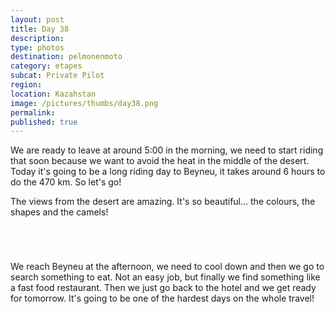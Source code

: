```yaml
---
layout: post
title: Day 38
description: 
type: photos
destination: pelmonenmoto
category: etapes
subcat: Private Pilot
region: 
location: Kazahstan
image: /pictures/thumbs/day38.png
permalink: 
published: true
---
```


We are ready to leave at around 5:00 in the morning, we need to start riding that soon because we want to avoid the heat in the middle of the desert. Today it's going to be a long riding day to Beyneu, it takes around 6 hours to do the 470 km. So let's go!

The views from the desert are amazing. It's so beautiful... the colours, the shapes and the camels!

<p><a
href="https://lh3.googleusercontent.com/3cOB7IaNO_DqZP8Zn5ggL7vDbQL-anKBJgVmStte34EXkRUVRhg1NvbTQgTN4zsIf5m4CFB-aUd8byvNajz78DdUjiKtryuQie9YfUmMI-RtiO_iiwz-7zwCSYyH78X51mG-aXpJMNEBo7CnPFMo_CiodtJ4DIKyrhM1rIjL2NzEiTEKrsP_hCk8sn9V_AIhxaquNcanvPZALKQwfIgyTZ3x5ZEl_gKVG1WUgUoC6jWofuSXMl8yM2-gZsGJHqzOGEAXIfY8zITrdHy538HrJ7iL-g5nZJl-9FF_KKV2kIF8cre-JUYCi0hRq2GcKjCK7djZbB04pfAs98Lv158uOrcMNCHQ8J-tLmeoT0SzZY15QqeEcPav0xHU2ELbxO0JR3AXW95SIzW2Qw2XpuVYAEcx4VNTgJRr7DjCToEL85pBFJ1l_D19hcFUvaFri8m7pps5zUl6Y9g4Wsul06-CRUR-GiGyBn1bbV52ucPa6yD1m9B5ejKAneJut9merutSu0n2Z9mEow_2Du_EyuXjNDhw9cy9fZLZq5OK5YpNj2B-oVhkPJfD9t_6KDvXHvswDbwkvZHYKZkulTBC2J4fTnY5nUQhwyj3ew_QbiLayNuqTSNVgoZNwkxPfz7j17VvPZaS_snkcZ3f_VhqLLTIX46K0h-VLtPRnQ=w1708-h408-no"><img 
src="https://lh3.googleusercontent.com/3cOB7IaNO_DqZP8Zn5ggL7vDbQL-anKBJgVmStte34EXkRUVRhg1NvbTQgTN4zsIf5m4CFB-aUd8byvNajz78DdUjiKtryuQie9YfUmMI-RtiO_iiwz-7zwCSYyH78X51mG-aXpJMNEBo7CnPFMo_CiodtJ4DIKyrhM1rIjL2NzEiTEKrsP_hCk8sn9V_AIhxaquNcanvPZALKQwfIgyTZ3x5ZEl_gKVG1WUgUoC6jWofuSXMl8yM2-gZsGJHqzOGEAXIfY8zITrdHy538HrJ7iL-g5nZJl-9FF_KKV2kIF8cre-JUYCi0hRq2GcKjCK7djZbB04pfAs98Lv158uOrcMNCHQ8J-tLmeoT0SzZY15QqeEcPav0xHU2ELbxO0JR3AXW95SIzW2Qw2XpuVYAEcx4VNTgJRr7DjCToEL85pBFJ1l_D19hcFUvaFri8m7pps5zUl6Y9g4Wsul06-CRUR-GiGyBn1bbV52ucPa6yD1m9B5ejKAneJut9merutSu0n2Z9mEow_2Du_EyuXjNDhw9cy9fZLZq5OK5YpNj2B-oVhkPJfD9t_6KDvXHvswDbwkvZHYKZkulTBC2J4fTnY5nUQhwyj3ew_QbiLayNuqTSNVgoZNwkxPfz7j17VvPZaS_snkcZ3f_VhqLLTIX46K0h-VLtPRnQ=w1708-h408-no" alt=""></a></p>

<p><a
href="https://lh3.googleusercontent.com/sLP_6_8xw1BwTPGxqaAOo0I7brvZ0xTm5BC4WNC_KREDns5VY7eFJJcw9VQkal_S1LwYjXOzOHVyDIUwImLYTU5wQk5IpUGF0yHZ7fWIsULYoTASvDHJvhXWmJh9tS_w_QRm1baj2pjZ5XSq9uiwsyYGzKiU9_TeyRZ_xrWazb_LeftMKAd0q6qo5h7da2quHyh_tdAMDAl5C0bvX6W5qJTCAB75Otl6GrcIRaBooGpjKkXKuBY4URmmcf_0b3Iw0O_h9msf7dOnr0ifqko2Ofy6fUcSx8beU-BPX1rjsZ9GmR4MtoTEmWih8x67SJshZRhuEXEDwMDc4DS_6rBXDo13HC7gzajFA1hdgRDdAieZvi6cLppgoPi2uZzlhgTNmvxVIdtIHChB3wKy1y121YC_aDqjTQS_JFbyQ9X6pIIYgoNprmBeHB4AqLcQo7lXEWBmx1rMlTT93WN_V34aws3J55gta2wOF_mPIyg0CbLsPooqvjjPAGRNs5HW-_CPvNxKfGnG0saBUBhdIX2ooSMJcDfRhVsxvfnpk4roDOQgYR0PrDt7EUDZoXn3fJv6yTf-5GMugImZv3R5T_L3Fu-c47YSocMA_8nmzRRKHqGtbDNJLyMehIy5GLqjKx6q8n84IkMFgV1fzT8F6Y0mf_U2S97W4BJ3mg=w845-h634-no"><img 
src="https://lh3.googleusercontent.com/sLP_6_8xw1BwTPGxqaAOo0I7brvZ0xTm5BC4WNC_KREDns5VY7eFJJcw9VQkal_S1LwYjXOzOHVyDIUwImLYTU5wQk5IpUGF0yHZ7fWIsULYoTASvDHJvhXWmJh9tS_w_QRm1baj2pjZ5XSq9uiwsyYGzKiU9_TeyRZ_xrWazb_LeftMKAd0q6qo5h7da2quHyh_tdAMDAl5C0bvX6W5qJTCAB75Otl6GrcIRaBooGpjKkXKuBY4URmmcf_0b3Iw0O_h9msf7dOnr0ifqko2Ofy6fUcSx8beU-BPX1rjsZ9GmR4MtoTEmWih8x67SJshZRhuEXEDwMDc4DS_6rBXDo13HC7gzajFA1hdgRDdAieZvi6cLppgoPi2uZzlhgTNmvxVIdtIHChB3wKy1y121YC_aDqjTQS_JFbyQ9X6pIIYgoNprmBeHB4AqLcQo7lXEWBmx1rMlTT93WN_V34aws3J55gta2wOF_mPIyg0CbLsPooqvjjPAGRNs5HW-_CPvNxKfGnG0saBUBhdIX2ooSMJcDfRhVsxvfnpk4roDOQgYR0PrDt7EUDZoXn3fJv6yTf-5GMugImZv3R5T_L3Fu-c47YSocMA_8nmzRRKHqGtbDNJLyMehIy5GLqjKx6q8n84IkMFgV1fzT8F6Y0mf_U2S97W4BJ3mg=w845-h634-no" alt=""></a></p>

<p><a
href="https://lh3.googleusercontent.com/Qo2smbZ79MBQnler1xqoGfXKi7-ZpjpNg97RNrDVQsaigRol-i4ITBn2XZprlrJcoH4kg0p-7gAU5g4uGYhc4YA5bpcBqRS-A2t6UkA_hUBKPey5AMjn1eFs2mUV7P8wXg3w18Bkj3_AGlo8eY6qnFVLgnljo07UVSz1y4ypmEdUNq_tly5pTyAnr4ls5DHdWd1vgnrixI3Dn7J5VfDXuDe07iF01ZmW8xFOBIEhcgW9IXQY0285ZQIcLWxdpe3rVJ7khGqy2ZnaYSafxkobgvnTIFG6H8jMWFv3a1i7w8WfoxccnJ2Q35PI4wsvII42jtNrVy3KUMYFQlcHlV4u47JKA6IdiVc-jxiW4-VkTnkm6BShnoxEgJjAWWNibIw0i1LLNsNM-_J9WBqAM-fc5pugWF2ao9srbqLdhIj2nNAGeEMZLELvhCU0roZ47etx3nT_2NckPCGUUd3t81F3RiE67Z0vYXam52r9WfvjKhaEBBbGn9jY8pZlFwbLf8i9oUoY7PxHooCDuDa-qVRL8SwNV6oAyerTgXcfFOWEPISnxbB9UQxKQSAEpgUXeEHuCRfkuyBLQezIjnoSHDzUic4eMQF5Aghn4vtqpGHutMczGq7pcvwiJMSgfzJx7Z_TDuSF-NLA6AKvtiOiYCCq0Wkmxc9otmclqg=w1059-h794-no"><img 
src="https://lh3.googleusercontent.com/Qo2smbZ79MBQnler1xqoGfXKi7-ZpjpNg97RNrDVQsaigRol-i4ITBn2XZprlrJcoH4kg0p-7gAU5g4uGYhc4YA5bpcBqRS-A2t6UkA_hUBKPey5AMjn1eFs2mUV7P8wXg3w18Bkj3_AGlo8eY6qnFVLgnljo07UVSz1y4ypmEdUNq_tly5pTyAnr4ls5DHdWd1vgnrixI3Dn7J5VfDXuDe07iF01ZmW8xFOBIEhcgW9IXQY0285ZQIcLWxdpe3rVJ7khGqy2ZnaYSafxkobgvnTIFG6H8jMWFv3a1i7w8WfoxccnJ2Q35PI4wsvII42jtNrVy3KUMYFQlcHlV4u47JKA6IdiVc-jxiW4-VkTnkm6BShnoxEgJjAWWNibIw0i1LLNsNM-_J9WBqAM-fc5pugWF2ao9srbqLdhIj2nNAGeEMZLELvhCU0roZ47etx3nT_2NckPCGUUd3t81F3RiE67Z0vYXam52r9WfvjKhaEBBbGn9jY8pZlFwbLf8i9oUoY7PxHooCDuDa-qVRL8SwNV6oAyerTgXcfFOWEPISnxbB9UQxKQSAEpgUXeEHuCRfkuyBLQezIjnoSHDzUic4eMQF5Aghn4vtqpGHutMczGq7pcvwiJMSgfzJx7Z_TDuSF-NLA6AKvtiOiYCCq0Wkmxc9otmclqg=w1059-h794-no" alt=""></a></p>

<p><a
href="https://lh3.googleusercontent.com/gPG_9Khk5ry5--Fr7cQ-maKgPqQ5n8KD1yMYQR3VB-gM1W-f2YJe-66Y0zkw3x9acbrwWrhW8Fm791MJ7HVUDmOvnySwXJoOQD8cd55amOANYj9M79bCkhwMuedOUqEFvTqsde1X801srEcN5wTu2ukfYoDHZczfk0B4plpr685xs9_wuAosCn6BuXm8jBATzrOA6KXlkgvjEZHrJkofzMVJl86jLCqzlr3QfbESzGJwlAu2juhKzn2H7J7O9u3h32kX34bAsXWhE353UTLkDOz2BsOef6Ep5DWLcuf06dta6lOn612zEwfTtvPHvvTslUzeytLIF7YT0p2zK2WeQZOZi-tvC5tVIQ0_ArXIk7kxrYQwOaG6g6pqfJcQLOj1OPxRL-Yv8QWRNt1JAj5oF4RdaOGVUJa014E4TgG-pYVGhq5N2I1AeG-wNv2ixTpl8BV2uROUUx-r41CU_Ddneir9hhceYjO2wf0UXDCPPeWYYmvgam6mfTxI8l0MvhYduexOo5-6IHgNBV0Kg2DEgcOQhEnHrdWpm-qPbm49OmaMuFvUrM3sJVv7kxGOVxTDIjNwuUkwWSuXwhqhh580ynmTw4rC9532RAitiJWpyoV4SJR2U_eWxuMmH1cmwEos_nyW4gfR6HSguVGDSIwiQZpg5h_PRLpacQ=w845-h634-no"><img 
src="https://lh3.googleusercontent.com/gPG_9Khk5ry5--Fr7cQ-maKgPqQ5n8KD1yMYQR3VB-gM1W-f2YJe-66Y0zkw3x9acbrwWrhW8Fm791MJ7HVUDmOvnySwXJoOQD8cd55amOANYj9M79bCkhwMuedOUqEFvTqsde1X801srEcN5wTu2ukfYoDHZczfk0B4plpr685xs9_wuAosCn6BuXm8jBATzrOA6KXlkgvjEZHrJkofzMVJl86jLCqzlr3QfbESzGJwlAu2juhKzn2H7J7O9u3h32kX34bAsXWhE353UTLkDOz2BsOef6Ep5DWLcuf06dta6lOn612zEwfTtvPHvvTslUzeytLIF7YT0p2zK2WeQZOZi-tvC5tVIQ0_ArXIk7kxrYQwOaG6g6pqfJcQLOj1OPxRL-Yv8QWRNt1JAj5oF4RdaOGVUJa014E4TgG-pYVGhq5N2I1AeG-wNv2ixTpl8BV2uROUUx-r41CU_Ddneir9hhceYjO2wf0UXDCPPeWYYmvgam6mfTxI8l0MvhYduexOo5-6IHgNBV0Kg2DEgcOQhEnHrdWpm-qPbm49OmaMuFvUrM3sJVv7kxGOVxTDIjNwuUkwWSuXwhqhh580ynmTw4rC9532RAitiJWpyoV4SJR2U_eWxuMmH1cmwEos_nyW4gfR6HSguVGDSIwiQZpg5h_PRLpacQ=w845-h634-no" alt=""></a></p>

We reach Beyneu at the afternoon, we need to cool down and then we go to search something to eat. Not an easy job, but finally we find something like a fast food restaurant. Then we just go back to the hotel and we get ready for tomorrow. It's going to be one of the hardest days on the whole travel!

<p><a
href="https://lh3.googleusercontent.com/MTTJp0c1sg9YlT6qicpSloeDt_-k9LWf1SKSvxJM9m8cU04uZdQ3NmVti5Ziz2gt_DSx8PcOnlkLaAL9t0HUCW_rAHNqypmSeXR8Mc2rU_g6dPdjcK4AHjFo-KaZUXoCyIF1KYDLTEjCMraMITOef1QugUZWCMCgKOhzwBiLleI44Tns-bt7B1b90GmUjj7EmcECerH45_us-EVDgJv6f4FEwez2lCB5OFr-zC4Y8ZXwHYAyUtQUPNT9urfBKj23zos1MBiSeTsCtvPMEpKorMpYhbMt-ZhIKYm3KJEg-0QUaODOgVRaIe8CEsMORF1hPBvEUEfVUBhDhk2vNZ9Xd_p5NDfIQ_a1IOM9y5B_cRtY8-sa1SJb-ex4qbRkSje24cJPc2wbkV4InG5ZxdRqBPdrh9MQa1iCAW1CNAFKPro7CLoACjl0z4ITLtzqxsMasxWq8grFwy58VO9y-iI3WmDHu4R8JCAuE_BIVA5TYWcdcS7lm4wsJLI-0INP6J3UwOfTWNJ-VEaZI3A93Ts_8zJDvM7kFBevYUwlCkv2BssvBVswE370Hlmvb3GmMGmUezxSQuWS_TskxBUH3_Lg_55ylK1xctOGdiUmkhGaMntroIo3k9QZwAzX5YIAYgnwcU-brMnjBVDkUeXKiyx0ShJ60NcwqiRvEw=w1059-h794-no"><img 
src="https://lh3.googleusercontent.com/MTTJp0c1sg9YlT6qicpSloeDt_-k9LWf1SKSvxJM9m8cU04uZdQ3NmVti5Ziz2gt_DSx8PcOnlkLaAL9t0HUCW_rAHNqypmSeXR8Mc2rU_g6dPdjcK4AHjFo-KaZUXoCyIF1KYDLTEjCMraMITOef1QugUZWCMCgKOhzwBiLleI44Tns-bt7B1b90GmUjj7EmcECerH45_us-EVDgJv6f4FEwez2lCB5OFr-zC4Y8ZXwHYAyUtQUPNT9urfBKj23zos1MBiSeTsCtvPMEpKorMpYhbMt-ZhIKYm3KJEg-0QUaODOgVRaIe8CEsMORF1hPBvEUEfVUBhDhk2vNZ9Xd_p5NDfIQ_a1IOM9y5B_cRtY8-sa1SJb-ex4qbRkSje24cJPc2wbkV4InG5ZxdRqBPdrh9MQa1iCAW1CNAFKPro7CLoACjl0z4ITLtzqxsMasxWq8grFwy58VO9y-iI3WmDHu4R8JCAuE_BIVA5TYWcdcS7lm4wsJLI-0INP6J3UwOfTWNJ-VEaZI3A93Ts_8zJDvM7kFBevYUwlCkv2BssvBVswE370Hlmvb3GmMGmUezxSQuWS_TskxBUH3_Lg_55ylK1xctOGdiUmkhGaMntroIo3k9QZwAzX5YIAYgnwcU-brMnjBVDkUeXKiyx0ShJ60NcwqiRvEw=w1059-h794-no" alt=""></a></p>